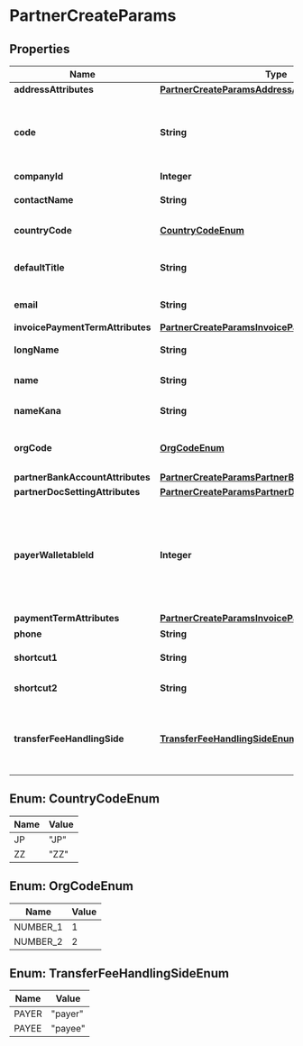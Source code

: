 

# PartnerCreateParams


## Properties

| Name | Type | Description | Notes |
|------------ | ------------- | ------------- | -------------|
|**addressAttributes** | [**PartnerCreateParamsAddressAttributes**](PartnerCreateParamsAddressAttributes.md) |  |  [optional] |
|**code** | **String** | 取引先コード（取引先コードの利用を有効にしている場合は、codeの指定は必須です。） |  [optional] |
|**companyId** | **Integer** | 事業所ID |  |
|**contactName** | **String** | 担当者 氏名 (255文字以内) |  [optional] |
|**countryCode** | [**CountryCodeEnum**](#CountryCodeEnum) | 地域（JP: 国内、ZZ:国外） |  [optional] |
|**defaultTitle** | **String** | 敬称（御中、様、(空白)の3つから選択） |  [optional] |
|**email** | **String** | 担当者 メールアドレス (255文字以内) |  [optional] |
|**invoicePaymentTermAttributes** | [**PartnerCreateParamsInvoicePaymentTermAttributes**](PartnerCreateParamsInvoicePaymentTermAttributes.md) |  |  [optional] |
|**longName** | **String** | 正式名称（255文字以内） |  [optional] |
|**name** | **String** | 取引先名 (255文字以内) |  |
|**nameKana** | **String** | カナ名称（255文字以内） |  [optional] |
|**orgCode** | [**OrgCodeEnum**](#OrgCodeEnum) | 事業所種別（null: 未設定、1: 法人、2: 個人） |  [optional] |
|**partnerBankAccountAttributes** | [**PartnerCreateParamsPartnerBankAccountAttributes**](PartnerCreateParamsPartnerBankAccountAttributes.md) |  |  [optional] |
|**partnerDocSettingAttributes** | [**PartnerCreateParamsPartnerDocSettingAttributes**](PartnerCreateParamsPartnerDocSettingAttributes.md) |  |  [optional] |
|**payerWalletableId** | **Integer** | 振込元口座ID（一括振込ファイル用）:（walletableのtypeが&#39;bank_account&#39;のidのみ指定できます。また、未設定にする場合は、nullを指定してください。） |  [optional] |
|**paymentTermAttributes** | [**PartnerCreateParamsInvoicePaymentTermAttributes**](PartnerCreateParamsInvoicePaymentTermAttributes.md) |  |  [optional] |
|**phone** | **String** | 電話番号 |  [optional] |
|**shortcut1** | **String** | ショートカット１ (255文字以内) |  [optional] |
|**shortcut2** | **String** | ショートカット２ (255文字以内) |  [optional] |
|**transferFeeHandlingSide** | [**TransferFeeHandlingSideEnum**](#TransferFeeHandlingSideEnum) | 振込手数料負担（一括振込ファイル用）: (振込元(当方): payer, 振込先(先方): payee) |  [optional] |



## Enum: CountryCodeEnum

| Name | Value |
|---- | -----|
| JP | &quot;JP&quot; |
| ZZ | &quot;ZZ&quot; |



## Enum: OrgCodeEnum

| Name | Value |
|---- | -----|
| NUMBER_1 | 1 |
| NUMBER_2 | 2 |



## Enum: TransferFeeHandlingSideEnum

| Name | Value |
|---- | -----|
| PAYER | &quot;payer&quot; |
| PAYEE | &quot;payee&quot; |




